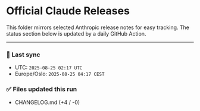 # Official Claude Releases

This folder mirrors selected Anthropic release notes for easy tracking.
The status section below is updated by a daily GitHub Action.


---

<!-- sync-status:start -->

### 🔄 Last sync
- UTC: `2025-08-25 02:17 UTC`
- Europe/Oslo: `2025-08-25 04:17 CEST`

### ✅ Files updated this run

- CHANGELOG.md (+4 / -0)<!-- sync-status:end -->




